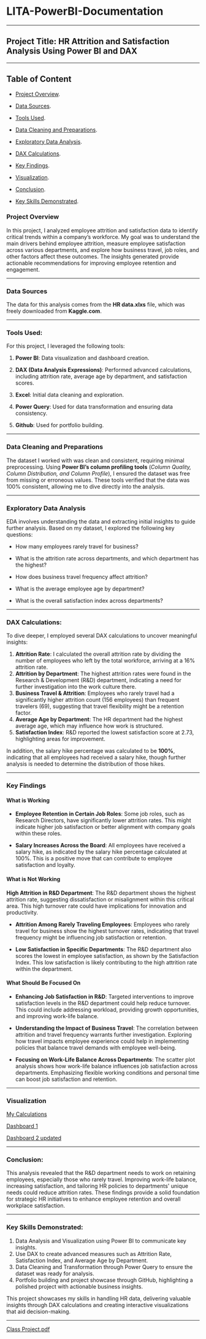 # LITA-PowerBI-Documentation

---

## Project Title: HR Attrition and Satisfaction Analysis Using Power BI and DAX
---

## Table of Content

- [Project Overview](#project-overview).

- [Data Sources](#data-sources).

- [Tools Used](#tools-used).

- [Data Cleaning and Preparations](#data-cleaning-and-preparations).

- [Exploratory Data Analysis](#exploratory-data-analysis).

- [DAX Calculations](#dax-calculations).

- [Key Findings](#key-findings).

- [Visualization](#visualization).

- [Conclusion](#conclusion).

- [Key Skills Demonstrated](#key-skills-demonstrated).


### Project Overview

In this project, I analyzed employee attrition and satisfaction data to identify critical trends within a company’s workforce. My goal was to understand the main drivers behind employee attrition, measure employee satisfaction across various departments, and explore how business travel, job roles, and other factors affect these outcomes. The insights generated provide actionable recommendations for improving employee retention and engagement.

---

### Data Sources

The data for this analysis comes from the **HR data.xlxs** file, which was freely downloaded from **Kaggle.com**.

---

### Tools Used:

For this project, I leveraged the following tools:
1. **Power BI**: Data visualization and dashboard creation.
   
2. **DAX (Data Analysis Expressions)**: Performed advanced calculations, including attrition rate, average age by department, and satisfaction scores.
   
3. **Excel**: Initial data cleaning and exploration.
  
4. **Power Query**: Used for data transformation and ensuring data consistency.

5. **Github**: Used for portfolio building.

---

### Data Cleaning and Preparations

The dataset I worked with was clean and consistent, requiring minimal preprocessing. Using **Power BI’s column profiling tools** (*Column Quality, Column Distribution, and Column Profile*), I ensured the dataset was free from missing or erroneous values. These tools verified that the data was 100% consistent, allowing me to dive directly into the analysis.

---

### Exploratory Data Analysis

EDA involves understanding the data and extracting initial insights to guide further analysis. Based on my dataset, I explored the following key questions:

- How many employees rarely travel for business?

- What is the attrition rate across departments, and which department has the highest?
 
- How does business travel frequency affect attrition?
 
- What is the average employee age by department?
 
- What is the overall satisfaction index across departments?

---

### DAX Calculations:
To dive deeper, I employed several DAX calculations to uncover meaningful insights:
1. **Attrition Rate**: I calculated the overall attrition rate by dividing the number of employees who left by the total workforce, arriving at a 16% attrition rate.
2. **Attrition by Department**: The highest attrition rates were found in the Research & Development (R&D) department, indicating a need for further investigation into the work culture there.
3. **Business Travel & Attrition**: Employees who rarely travel had a significantly higher attrition count (156 employees) than frequent travelers (69), suggesting that travel flexibility might be a retention factor.
4. **Average Age by Department**: The HR department had the highest average age, which may influence how work is structured.
5. **Satisfaction Index**: R&D reported the lowest satisfaction score at 2.73, highlighting areas for improvement.

In addition, the salary hike percentage was calculated to be **100%**, indicating that all employees had received a salary hike, though further analysis is needed to determine the distribution of those hikes.

---

### Key Findings

#### What is Working

- **Employee Retention in Certain Job Roles**: Some job roles, such as Research Directors, have significantly lower attrition rates. This might indicate higher job satisfaction or better alignment with company goals within these roles.

- **Salary Increases Across the Board**: All employees have received a salary hike, as indicated by the salary hike percentage calculated at 100%. This is a positive move that can contribute to employee satisfaction and loyalty.

  
#### What is Not Working

**High Attrition in R&D Department**: The R&D department shows the highest attrition rate, suggesting dissatisfaction or misalignment within this critical area. This high turnover rate could have implications for innovation and productivity.

- **Attrition Among Rarely Traveling Employees**: Employees who rarely travel for business show the highest turnover rates, indicating that travel frequency might be influencing job satisfaction or retention.
  
- **Low Satisfaction in Specific Departments**: The R&D department also scores the lowest in employee satisfaction, as shown by the Satisfaction Index. This low satisfaction is likely contributing to the high attrition rate within the department.
  
#### What Should Be Focused On

- **Enhancing Job Satisfaction in R&D**: Targeted interventions to improve satisfaction levels in the R&D department could help reduce turnover. This could include addressing workload, providing growth opportunities, and improving work-life balance.
  
- **Understanding the Impact of Business Travel**: The correlation between attrition and travel frequency warrants further investigation. Exploring how travel impacts employee experience could help in implementing policies that balance travel demands with employee well-being.
  
- **Focusing on Work-Life Balance Across Departments**: The scatter plot analysis shows how work-life balance influences job satisfaction across departments. Emphasizing flexible working conditions and personal time can boost job satisfaction and retention.
 
---

### Visualization

[My Calculations](https://github.com/user-attachments/assets/de42bb53-b09b-4da8-b54f-8f2d6e9db54a)

[Dashboard 1](https://github.com/user-attachments/assets/e1768eb1-ed5c-47b2-9de8-8f2e4520e8a1)

[Dashboard 2 updated](https://github.com/user-attachments/assets/b2ef07ac-4a9f-4a50-a2cf-9a986e261453)


---


### Conclusion:

This analysis revealed that the R&D department needs to work on retaining employees, especially those who rarely travel. Improving work-life balance, increasing satisfaction, and tailoring HR policies to departments' unique needs could reduce attrition rates. These findings provide a solid foundation for strategic HR initiatives to enhance employee retention and overall workplace satisfaction.

---

### Key Skills Demonstrated:

1. Data Analysis and Visualization using Power BI to communicate key insights.
2. Use DAX to create advanced measures such as Attrition Rate, Satisfaction Index, and Average Age by Department.
3. Data Cleaning and Transformation through Power Query to ensure the dataset was ready for analysis.
4. Portfolio building and project showcase through GitHub, highlighting a polished project with actionable business insights.
   
This project showcases my skills in handling HR data, delivering valuable insights through DAX calculations and creating interactive visualizations that aid decision-making.

---
[Class Project.pdf](https://github.com/user-attachments/files/17531456/Class.Project.pdf)

